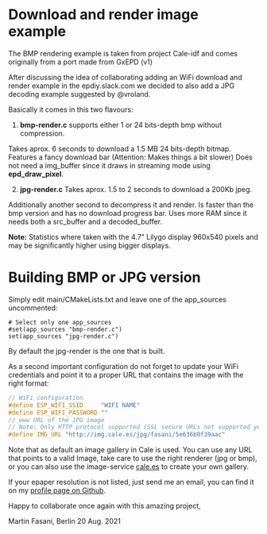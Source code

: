 Download and render image example
=================================

The BMP rendering example is taken from project Cale-idf and comes originally from a port made from GxEPD (v1)

After discussing the idea of collaborating adding an WiFi download and render example in the epdiy.slack.com 
we decided to also add a JPG decoding example suggested by @vroland.

Basically it comes in this two flavours:

  1. **bmp-render.c**   supports either 1 or 24 bits-depth bmp without compression.
  
  Takes aprox. 6 seconds to download a 1.5 MB 24 bits-depth bitmap. Features a fancy download bar (Attention: Makes things a bit slower)
  Does not need a img_buffer since it draws in streaming mode using **epd_draw_pixel**.

  2. **jpg-render.c**
  Takes aprox. 1.5 to 2 seconds to download a 200Kb jpeg.

Additionally another second to decompress it and render. 
Is faster than the bmp version and has no download progress bar. Uses more RAM since it needs both a src_buffer and a decoded_buffer.



**Note:** Statistics where taken with the 4.7" Lilygo display 960x540 pixels and may be significantly higher using bigger displays.

Building BMP or JPG version
===========================

Simply edit main/CMakeLists.txt and leave one of the app_sources uncommented:

```
# Select only one app_sources
#set(app_sources "bmp-render.c")
set(app_sources "jpg-render.c")
```

By default the jpg-render is the one that is built. 

As a second important configuration do not forget to update your WiFi credentials and point it to a proper URL that contains the image with the right format:

```c
// WiFi configuration
#define ESP_WIFI_SSID     "WIFI NAME"
#define ESP_WIFI_PASSWORD ""
// www URL of the JPG image
// Note: Only HTTP protocol supported (SSL secure URLs not supported yet)
#define IMG_URL "http://img.cale.es/jpg/fasani/5e636b0f39aac"
```

Note that as default an image gallery in Cale is used. You can use any URL that points to a valid Image, take care to use the right renderer (jpg or bmp), or you can also use the image-service [cale.es](https://cale.es) to create your own gallery.

If your epaper resolution is not listed, just send me an email, you can find it on my [profile page on Github](https://github.com/martinberlin).

Happy to collaborate once again with this amazing project,

Martin Fasani, Berlin 20 Aug. 2021